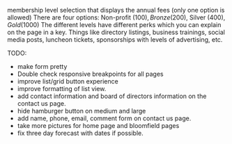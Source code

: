 membership level selection that displays the annual fees (only one option is allowed)
There are four options: Non-profit ($100), Bronze ($200), Silver ($400), Gold ($1000)
The different levels have different perks which you can explain on the page in a key. Things like directory listings, business trainings, social media posts, luncheon tickets, sponsorships with levels of advertising, etc.

TODO:

- make form pretty
- Double check responsive breakpoints for all pages
- improve list/grid button experience
- improve formatting of list view.
- add contact information and board of directors information on the contact us page.
- hide hamburger button on medium and large
- add name, phone, email, comment form on contact us page.
- take more pictures for home page and bloomfield pages
- fix three day forecast with dates if possible.
